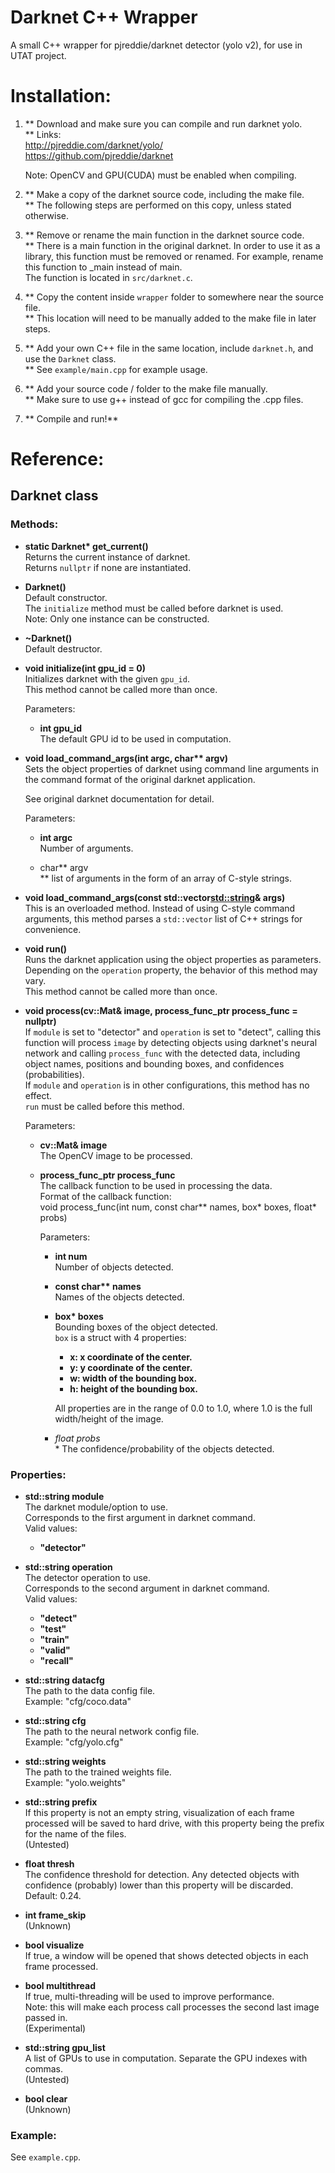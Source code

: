 # Darknet C++ Wrapper
A small C++ wrapper for pjreddie/darknet detector (yolo v2), for use in UTAT project.

# Installation:
1. ** Download and make sure you can compile and run darknet yolo. <br/>**
	Links: <br/>
		http://pjreddie.com/darknet/yolo/ <br/>
		https://github.com/pjreddie/darknet
	
	Note: OpenCV and GPU(CUDA) must be enabled when compiling. <br/>
	
2. ** Make a copy of the darknet source code, including the make file. <br/>**
	The following steps are performed on this copy, unless stated otherwise.

3. ** Remove or rename the main function in the darknet source code. <br/>**
	There is a main function in the original darknet. In order to use it as a library, this function must be removed or renamed. For example, rename this function to _main instead of main. <br/>
	The function is located in `src/darknet.c`.

4. ** Copy the content inside `wrapper` folder to somewhere near the source file. <br/>**
	This location will need to be manually added to the make file in later steps.
	
5. ** Add your own C++ file in the same location, include `darknet.h`, and use the `Darknet` class. <br/>**
	See `example/main.cpp` for example usage.

6. ** Add your source code / folder to the make file manually. <br/>**
	Make sure to use g++ instead of gcc for compiling the .cpp files.
	
7. ** Compile and run!**

# Reference:
## Darknet class
### Methods:
* **static Darknet\* get_current() <br/>**
	Returns the current instance of darknet. <br/>
	Returns `nullptr` if none are instantiated.
	
* **Darknet() <br/>**
	Default constructor. <br/>
	The `initialize` method must be called before darknet is used. <br/>
	Note: Only one instance can be constructed.
	
* **~Darknet() <br/>**
	Default destructor.

* **void initialize(int gpu_id = 0) <br/>**
	Initializes darknet with the given `gpu_id`. <br/>
	This method cannot be called more than once.
	
	Parameters:
	* **int gpu_id <br/>**
		The default GPU id to be used in computation.

* **void load_command_args(int argc, char\*\* argv) <br/>**
	Sets the object properties of darknet using command line arguments in the command format of the original darknet application.
	
	See original darknet documentation for detail.
		
	Parameters:
	* **int argc <br/>**
		Number of arguments.
		
	* char\*\* argv <br/>**
		list of arguments in the form of an array of C-style strings.

* **void load_command_args(const std::vector<std::string>& args) <br/>**
	This is an overloaded method. Instead of using C-style command arguments, this method parses a `std::vector` list of C++ strings for convenience.

* **void run() <br/>**
	Runs the darknet application using the object properties as parameters. <br/>
	Depending on the `operation` property, the behavior of this method may vary. <br/>
	This method cannot be called more than once.

* **void process(cv::Mat& image, process_func_ptr process_func = nullptr) <br/>**
	If `module` is set to "detector" and `operation` is set to "detect", calling this function will process `image` by detecting objects using darknet's neural network and calling `process_func` with the detected data, including object names, positions and bounding boxes, and confidences (probabilities). <br/>
	If `module` and `operation` is in other configurations, this method has no effect. <br/>
	`run` must be called before this method.
	
	Parameters:
	* **cv::Mat& image <br/>**
		The OpenCV image to be processed.
		
	* **process_func_ptr process_func <br/>**
		The callback function to be used in processing the data. <br/>
		Format of the callback function: <br/>
			void process_func(int num, const char** names, box* boxes, float* probs)
		
		Parameters:
		* **int num <br/>**
			Number of objects detected.
			
		* **const char\*\* names <br/>**
			Names of the objects detected.
		
		* **box\* boxes <br/>**
			Bounding boxes of the object detected. <br/>
			`box` is a struct with 4 properties:
			* **x: x coordinate of the center.**
			* **y: y coordinate of the center.**
			* **w: width of the bounding box.**
			* **h: height of the bounding box.**
			
			All properties are in the range of 0.0 to 1.0, where 1.0 is the full width/height of the image.
		
		* **float* probs <br/>**
			The confidence/probability of the objects detected.
	
### Properties:
* **std::string module <br/>**
	The darknet module/option to use. <br/>
	Corresponds to the first argument in darknet command. <br/>
	Valid values:
	* **"detector"**
	
* **std::string operation <br/>**
	The detector operation to use.  <br/>
	Corresponds to the second argument in darknet command. <br/>
	Valid values:
	* **"detect"**
	* **"test"**
	* **"train"**
	* **"valid"**
	* **"recall"**

* **std::string datacfg <br/>**
	The path to the data config file. <br/>
	Example: "cfg/coco.data"
	
* **std::string cfg <br/>**
	The path to the neural network config file. <br/>
	Example: "cfg/yolo.cfg"

* **std::string weights <br/>**
	The path to the trained weights file. <br/>
	Example: "yolo.weights"

* **std::string prefix <br/>**
	If this property is not an empty string, visualization of each frame processed will be saved to hard drive, with this property being the prefix for the name of the files. <br/>
	(Untested)

* **float thresh <br/>**
	The confidence threshold for detection. Any detected objects with confidence (probably) lower than this property will be discarded.  <br/>
	Default: 0.24.

* **int frame_skip <br/>**
	(Unknown)

* **bool visualize <br/>**
	If true, a window will be opened that shows detected objects in each frame processed.

* **bool multithread <br/>**
	If true, multi-threading will be used to improve performance. <br/>
	Note: this will make each process call processes the second last image passed in. <br/>
	(Experimental)

* **std::string gpu_list <br/>**
	A list of GPUs to use in computation. Separate the GPU indexes with commas. <br/>
	(Untested)

* **bool clear <br/>**
	(Unknown)

### Example:
See `example.cpp`.
